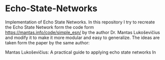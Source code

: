 # Echo-State-Networks
Implementation of Echo State Networks. In this repository I try to recreate the Echo State Network form the code
form https://mantas.info/code/simple_esn/ by the author Dr. Mantas Lukoševičius and modify it to make it more modular
and easy to generalize. The ideas are taken form the paper by the same author:

Mantas Lukoševičius:
A practical guide to applying echo state networks In

